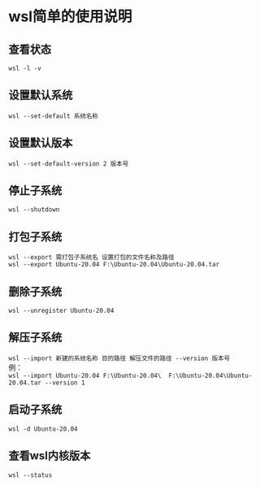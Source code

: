 # wsl简单的使用说明

## 查看状态  
`wsl -l -v`

## 设置默认系统  
`wsl --set-default 系统名称`

## 设置默认版本  
`wsl --set-default-version 2 版本号`

## 停止子系统  
`wsl --shutdown`  

## 打包子系统  
`wsl --export 需打包子系统名 设置打包的文件名称及路径 `  
`wsl --export Ubuntu-20.04 F:\Ubuntu-20.04\Ubuntu-20.04.tar`  

## 删除子系统  
`wsl --unregister Ubuntu-20.04`  

## 解压子系统
`wsl --import 新建的系统名称 目的路径 解压文件的路径 --version 版本号`  
例：  
`wsl --import Ubuntu-20.04 F:\Ubuntu-20.04\  F:\Ubuntu-20.04\Ubuntu-20.04.tar --version 1`
## 启动子系统  
`wsl -d Ubuntu-20.04`

## 查看wsl内核版本  
`wsl --status`




